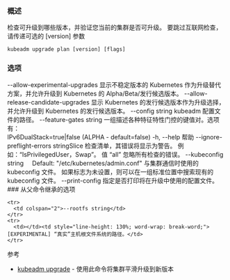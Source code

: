 <!--
### Synopsis

Check which versions are available to upgrade to and validate whether your current cluster is upgradeable. To skip the internet check, pass in the optional [version] parameter
-->
### 概述

检查可升级到哪些版本，并验证您当前的集群是否可升级。 要跳过互联网检查，请传递可选的 [version] 参数

```
kubeadm upgrade plan [version] [flags]
```
<!--
### Options
-->
### 选项

<tr>
  <td colspan="2">--allow-experimental-upgrades</td>
</tr>
<tr>
  <td></td><td style="line-height: 130%; word-wrap: break-word;">显示不稳定版本的 Kubernetes 作为升级替代方案，并允许升级到 Kubernetes 的 Alpha/Beta/发行候选版本。</td>
</tr>

<tr>
  <td colspan="2">--allow-release-candidate-upgrades</td>
</tr>
<tr>
  <td></td><td style="line-height: 130%; word-wrap: break-word;">显示 Kubernetes 的发行候选版本作为升级选择，并允许升级到 Kubernetes 的发行候选版本。</td>
</tr>

<tr>
  <td colspan="2">--config string</td>
</tr>
<tr>
  <td></td><td style="line-height: 130%; word-wrap: break-word;">kubeadm 配置文件的路径。</td>
</tr>

<tr>
  <td colspan="2">--feature-gates string</td>
</tr>
<tr>
  <td></td><td style="line-height: 130%; word-wrap: break-word;">一组描述各种特征特性门控的键值对。选项有：<br/>IPv6DualStack=true|false (ALPHA - default=false)</td>
</tr>

<tr>
  <td colspan="2">-h, --help</td>
</tr>
<tr>
  <td></td><td style="line-height: 130%; word-wrap: break-word;">帮助</td>
</tr>

<tr>
  <td colspan="2">--ignore-preflight-errors stringSlice</td>
</tr>
<tr>
  <td></td><td style="line-height: 130%; word-wrap: break-word;">检查清单，其错误将显示为警告。 例如：“IsPrivilegedUser，Swap”。 值 “all” 忽略所有检查的错误。</td>
</tr>

<tr>
  <td colspan="2">--kubeconfig string&nbsp;&nbsp;&nbsp;&nbsp;&nbsp;Default: "/etc/kubernetes/admin.conf"</td>
</tr>
<tr>
  <td></td><td style="line-height: 130%; word-wrap: break-word;">与集群通信时使用的 kubeconfig 文件。 如果标志为未设置，则可以在一组标准位置中搜索现有的 kubeconfig 文件。</td>
</tr>

<tr>
  <td colspan="2">--print-config</td>
</tr>
<tr>
  <td></td><td style="line-height: 130%; word-wrap: break-word;">指定是否打印将在升级中使用的配置文件。</td>
</tr>
<!--
### Options inherited from parent commands
-->
### 从父命令继承的选项

```
<tr>
  <td colspan="2">--rootfs string</td>
</tr>
<tr>
  <td></td><td style="line-height: 130%; word-wrap: break-word;">[EXPERIMENTAL] “真实”主机根文件系统的路径。</td>
</tr>
```
<!--
SEE ALSO
-->
参考

- [kubeadm upgrade](https://github.com/kubernetes/website/blob/release-1.16/content/en/docs/reference/setup-tools/kubeadm/generated/kubeadm_upgrade.md) - 使用此命令将集群平滑升级到新版本
